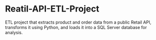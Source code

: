 # Reatil-API-ETL-Project
ETL project that extracts product and order data from a public Retail API, transforms it using Python, and loads it into a SQL Server database for analysis.
